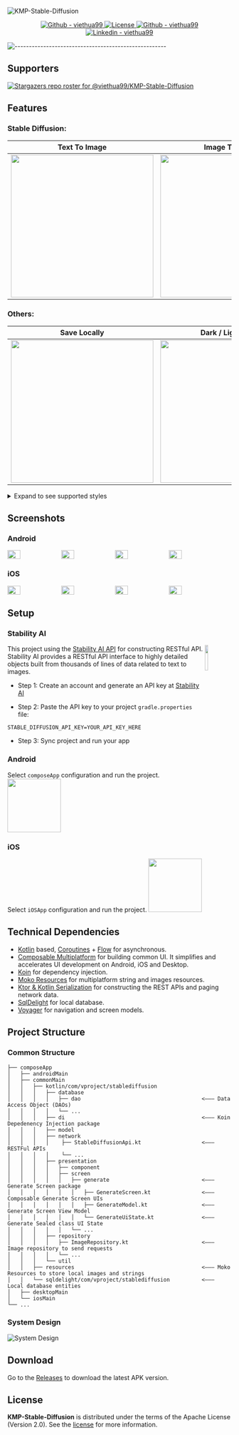 ![KMP-Stable-Diffusion](docs/images/project-header.png)
<p align="center">
  <a href="https://github.com/viethua99/KMP-Stable-Diffusion/releases">
     <img src="https://img.shields.io/github/downloads/viethua99/KMP-Stable-Diffusion/total?color=3BB143" alt="Github - viethua99">
  </a>

  <a href="https://opensource.org/licenses/Apache-2.0">
     <img alt="License" src="https://img.shields.io/badge/License-Apache%202.0-brown.svg"/>
  </a>

  <a href="https://github.com/viethua99">
     <img src="https://img.shields.io/badge/Github-viethua99-blueviolet?logo=github" alt="Github - viethua99">
  </a>

  <a href="https://www.linkedin.com/in/viet-hua-3255a2181/">
     <img src="https://img.shields.io/badge/Linkedin-Viet Hua-0077B5?logo=linkedin&logoColor=" alt="Linkedin - viethua99">
  </a>

</p>

![-----------------------------------------------------](https://raw.githubusercontent.com/andreasbm/readme/master/assets/lines/rainbow.png)

## Supporters
[![Stargazers repo roster for @viethua99/KMP-Stable-Diffusion](https://reporoster.com/stars/dark/viethua99/KMP-Stable-Diffusion)](https://github.com/viethua99/KMP-Stable-Diffusion/stargazers)

## Features
### Stable Diffusion:

| Text To Image                                             | Image To Image                                            |
|-----------------------------------------------------------|-----------------------------------------------------------|
| <img width="320" src="docs/images/ios_tti_feature.gif" /> | <img width="320" src="docs/images/ios_iti_feature.gif" /> |

### Others:

| Save Locally                                               | Dark / Light Mode                                             |
|------------------------------------------------------------|---------------------------------------------------------------|
| <img width="320" src="docs/images/ios_project_list.gif" /> | <img width="320" src="docs/images/ios_dark_light_mode.gif" /> |


<details>
<summary>Expand to see supported styles</summary>

| Style        | Sample                                                                        | Style        | Sample                                                                         |
|--------------|-------------------------------------------------------------------------------|--------------|--------------------------------------------------------------------------------|
| Anime        | <img width="120" height="120" src="docs/images/img_style_anime.png" />        | Origami      | <img width="120" height="120" src="docs/images/img_style_origami.png" />       |
| 3D Model     | <img width="120" height="120" src="docs/images/img_style_model3d.png" />      | Line Art     | <img width="120" height="120" src="docs/images/img_style_line_art.png" />      |
| Photographic | <img width="120" height="120" src="docs/images/img_style_photographic.png" /> | Analog Film  | <img width="120" height="120" src="docs/images/img_style_analog_film.png" />   |
| Comic Book   | <img width="120" height="120" src="docs/images/img_style_comic_book.png" />   | Cinematic    | <img width="120" height="120" src="docs/images/img_style_cinematic.png" />     |
| Pixel Art    | <img width="120" height="120" src="docs/images/img_style_pixel_art.png" />    | Isometric    | <img width="120" height="120" src="docs/images/img_style_isometric.png" />     |
| Neon Punk    | <img width="120" height="120" src="docs/images/img_style_neon_punk.png" />    | Low Poly     | <img width="120" height="120" src="docs/images/img_style_low_poly.png" />      |
| Fantasy Art  | <img width="120" height="120" src="docs/images/img_style_fantasy_art.png" />  | Tile Texture | <img width="120" height="120"  src="docs/images/img_style_tile_texture.png" /> |
| Digital Art  | <img width="120" height="120" src="docs/images/img_style_digital_art.png" />  |
</details>

## Screenshots
### Android

  <div style="display: flex; width: 100%">
  <img src="docs/images/android_screenshot_1.png" width="24%"/>
  <img src="docs/images/android_screenshot_2.png" width="24%"/>
  <img src="docs/images/android_screenshot_3.png" width="24%"/>
  <img src="docs/images/android_screenshot_4.png" width="24%"/>
  </div>

### iOS

  <div style="display: flex; width: 100%">
  <img src="docs/images/ios_screenshot_1.png" width="24%"/>
  <img src="docs/images/ios_screenshot_2.png" width="24%"/>
  <img src="docs/images/ios_screenshot_3.png" width="24%"/>
  <img src="docs/images/ios_screenshot_4.png" width="24%"/>
  </div>

## Setup
### Stability AI
<img src="docs/images/img_stabilityai_logo.png" align="right" width="12%"/>

This project using the [Stability AI API](https://stability.ai/) for constructing RESTful API. Stability AI provides a RESTful API interface to highly detailed objects built from thousands of lines of data related to text to images.

- Step 1: Create an account and generate an API key at [Stability AI](https://platform.stability.ai/docs/getting-started)

- Step 2: Paste the API key to your project `gradle.properties` file:
<pre><code class="lang-groovy">STABLE_DIFFUSION_API_KEY=YOUR_API_KEY_HERE</code></pre>

- Step 3: Sync project and run your app
### Android
Select `composeApp` configuration and run the project.
<img width="120" src="docs/images/composeapp-run.png" />

### iOS
Select `iOSApp` configuration and run the project.
<img width="120" src="docs/images/iosapp-run.png" />

## Technical Dependencies
- [Kotlin](https://kotlinlang.org/) based, [Coroutines](https://github.com/Kotlin/kotlinx.coroutines) + [Flow](https://kotlin.github.io/kotlinx.coroutines/kotlinx-coroutines-core/kotlinx.coroutines.flow/) for asynchronous.
- [Composable Multiplatform](https://jb.gg/compose) for building common UI. It simplifies and accelerates UI development on Android, iOS and Desktop.
- [Koin](https://insert-koin.io/) for dependency injection.
- [Moko Resources](https://github.com/adrielcafe/voyager) for multiplatform string and images resources.
- [Ktor & Kotlin Serialization](https://ktor.io/) for constructing the REST APIs and paging network data.
- [SqlDelight](https://cashapp.github.io/sqldelight/2.0.1/) for local database.
- [Voyager](https://github.com/adrielcafe/voyager) for navigation and screen models.


## Project Structure
### Common Structure
```
├── composeApp
│   ├── androidMain
│   ├── commonMain
│   │   ├── kotlin/com/vproject/stablediffusion
│   │   │   ├── database
│   │   │   │   ├── dao                                      <––– Data Access Object (DAOs)
│   │   │   │   └── ...
│   │   │   ├── di                                           <––– Koin Depedenency Injection package
│   │   │   ├── model
│   │   │   ├── network
│   │   │   │    ├── StableDiffusionApi.kt                   <––– RESTFul APIs
│   │   │   │    └── ...
│   │   │   ├── presentation
│   │   │   │   ├── component
│   │   │   │   ├── screen
│   │   │   │   │   ├── generate                             <––– Generate Screen package
│   │   │   │   │   │   ├── GenerateScreen.kt                <––– Composable Generate Screen UIs
│   │   │   │   │   │   ├── GenerateModel.kt                 <––– Generate Screen View Model
│   │   │   │   │   │   └── GenerateUiState.kt               <––– Generate Sealed class UI State
│   │   │   │   │   └── ...
│   │   │   ├── repository
│   │   │   │   ├── ImageRepository.kt                       <––– Image repository to send requests
│   │   │   │   └── ...
│   │   │   └── util
│   │   ├── resources                                        <––– Moko Resources to store local images and strings
│   │   └── sqldelight/com/vproject/stablediffusion          <––– Local database entities
│   ├── desktopMain
│   └── iosMain
└── ...
```
### System Design
![System Design](docs/images/system-design.png)

## Download
Go to the [Releases](https://github.com/viethua99/KMP-Stable-Diffusion/releases) to download the latest APK version.

## License
**KMP-Stable-Diffusion** is distributed under the terms of the Apache License (Version 2.0). See the
[license](LICENSE) for more information.